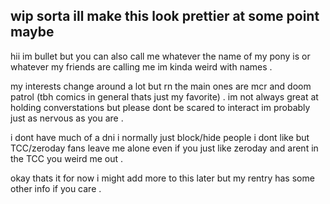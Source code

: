 
## wip sorta ill make this look prettier at some point maybe
hii im bullet but you can also call me whatever the name of my pony is or whatever my friends are calling me im kinda weird with names .

my interests change around a lot but rn the main ones are mcr and doom patrol (tbh comics in general thats just my favorite) .
im not always great at holding converstations but please dont be scared to interact im probably just as nervous as you are .


i dont have much of a dni i normally just block/hide people i dont like but TCC/zeroday fans leave me alone
even if you just like zeroday and arent in the TCC you weird me out .


okay thats it for now i might add more to this later but my rentry has some other info if you care .
